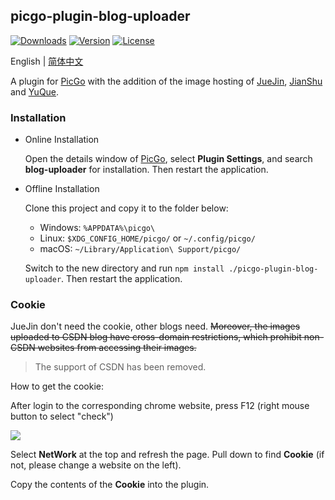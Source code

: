## picgo-plugin-blog-uploader

[![Downloads](https://img.shields.io/npm/dm/picgo-plugin-blog-uploader.svg?color=brightgreen)](https://npmcharts.com/compare/picgo-plugin-blog-uploader?minimal=true)
[![Version](https://img.shields.io/npm/v/picgo-plugin-blog-uploader.svg?color=brightgreen)](https://www.npmjs.com/package/picgo-plugin-blog-uploader)
[![License](https://img.shields.io/badge/license-mit-brightgreen.svg)](https://github.com/chengww5217/picgo-plugin-blog-uploader/blob/master/License)

English | [简体中文](./README-zh_CN.md)

A plugin for [PicGo](https://github.com/Molunerfinn/PicGo) with the addition of the image hosting of [JueJin](https://juejin.im), [JianShu](https://www.jianshu.com/) and [YuQue](https://www.yuque.com).

### Installation

- Online Installation

    Open the details window of [PicGo](https://github.com/Molunerfinn/PicGo), select **Plugin Settings**, and search **blog-uploader** for installation.
    Then restart the application.

- Offline Installation

    Clone this project and copy it to the folder below:
    - Windows: `%APPDATA%\picgo\`
    - Linux: `$XDG_CONFIG_HOME/picgo/` or `~/.config/picgo/`
    - macOS: `~/Library/Application\ Support/picgo/`

    Switch to the new directory and run `npm install ./picgo-plugin-blog-uploader`.
    Then restart the application.

### Cookie

JueJin don't need the cookie, other blogs need.
~~Moreover, the images uploaded to CSDN blog have cross-domain restrictions, which prohibit non-CSDN websites from accessing their images.~~
> The support of CSDN has been removed.

How to get the cookie:

After login to the corresponding chrome website, press F12 (right mouse button to select "check")

![](https://user-gold-cdn.xitu.io/2019/3/12/16971aba849c8d4a?w=944&h=1296&f=png&s=377596)

Select **NetWork** at the top and refresh the page. Pull down to find **Cookie** (if not, please change a website on the left).

Copy the contents of the **Cookie** into the plugin.


